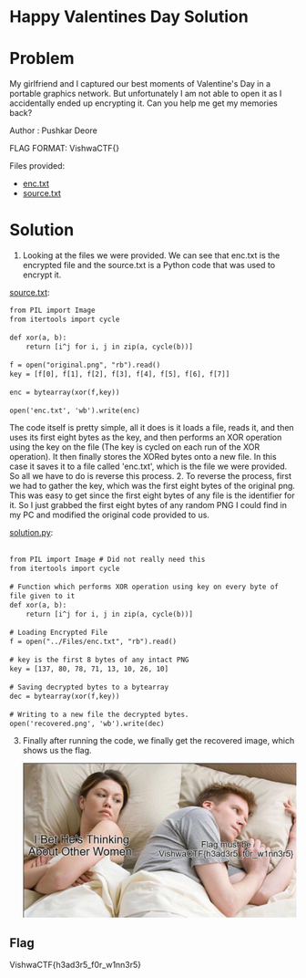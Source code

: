 # Happy Valentines Day Solution

# Problem
My girlfriend and I captured our best moments of Valentine's Day in a portable graphics network. But unfortunately I am not able to open it as I accidentally ended up encrypting it. Can you help me get my memories back?

Author : Pushkar Deore

FLAG FORMAT:
VishwaCTF{}

Files provided:
- [enc.txt](Files/enc.txt)
- [source.txt](Files/source.txt)

# Solution
1. Looking at the files we were provided. We can see that enc.txt is the encrypted file and the source.txt is a Python code that was used to encrypt it.
   
  [source.txt](Files/source.txt):
  ```
  from PIL import Image
  from itertools import cycle
  
  def xor(a, b):
      return [i^j for i, j in zip(a, cycle(b))]
  
  f = open("original.png", "rb").read()
  key = [f[0], f[1], f[2], f[3], f[4], f[5], f[6], f[7]]
  
  enc = bytearray(xor(f,key))
  
  open('enc.txt', 'wb').write(enc)

  ```
  The code itself is pretty simple, all it does is it loads a file, reads it, and then uses its first eight bytes as the key, and then performs an XOR operation using the key on the file (The key is cycled on each run of the XOR operation). It then finally stores the XORed bytes onto a new file. In this case it saves it to a file called 'enc.txt', which is the file we were provided. So all we have to do is reverse this process.
2. To reverse the process, first we had to gather the key, which was the first eight bytes of the original png. This was easy to get since the first eight bytes of any file is the identifier for it. So I just grabbed the first eight bytes of any random PNG I could find in my PC and modified the original code provided to us.

  [solution.py](Solution/solution.py):
  ```

  from PIL import Image # Did not really need this
  from itertools import cycle
  
  # Function which performs XOR operation using key on every byte of file given to it
  def xor(a, b):
      return [i^j for i, j in zip(a, cycle(b))]
  
  # Loading Encrypted File
  f = open("../Files/enc.txt", "rb").read()
  
  # key is the first 8 bytes of any intact PNG
  key = [137, 80, 78, 71, 13, 10, 26, 10]
  
  # Saving decrypted bytes to a bytearray
  dec = bytearray(xor(f,key))
  
  # Writing to a new file the decrypted bytes.
  open('recovered.png', 'wb').write(dec)

  ```
3. Finally after running the code, we finally get the recovered image, which shows us the flag.
   
   ![Recovered Png](Solution/recovered.png)

## Flag
VishwaCTF{h3ad3r5_f0r_w1nn3r5}
